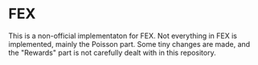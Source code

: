 # FEX

This is a non-official implementaton for FEX. Not everything in FEX is implemented, mainly the Poisson part. Some tiny changes are made, and the "Rewards" part is not carefully dealt with in this repository.
